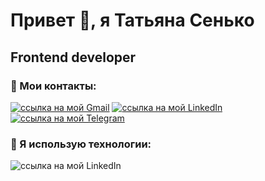 # Привет 👋, я Татьяна Сенько
## Frontend developer

### 🤝 Мои контакты:
[![ссылка на мой Gmail](https://skillicons.dev/icons?i=gmail)](An.tatsiana1@gmail.com) [![ссылка на мой LinkedIn](https://skillicons.dev/icons?i=linkedin)](https://www.linkedin.com/in/%D1%82%D0%B0%D1%82%D1%8C%D1%8F%D0%BD%D0%B0-%D1%81%D0%B5%D0%BD%D1%8C%D0%BA%D0%BE-44b2a1305/)
[![ссылка на мой Telegram](https://camo.githubusercontent.com/54bfb3f53e622beef4b6f947bde346aae2853a41199f172ef168158d7bb70f25/68747470733a2f2f696d672e736869656c64732e696f2f62616467652f2d54656c656772616d2d3030303031303f7374796c653d666f722d7468652d6261646765266c6f676f3d74656c656772616d266c6f676f436f6c6f723d314539304646)](@TatsianaSenko)

### 🔧 Я использую технологии:
![ссылка на мой LinkedIn](https://skillicons.dev/icons?i=html,css,sass,figma,js,react,vite)

